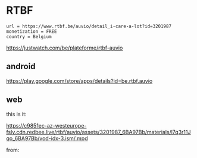 # RTBF

~~~
url = https://www.rtbf.be/auvio/detail_i-care-a-lot?id=3201987
monetization = FREE
country = Belgium
~~~

https://justwatch.com/be/plateforme/rtbf-auvio

## android

https://play.google.com/store/apps/details?id=be.rtbf.auvio

## web

this is it:

<https://c9851ec-az-westeurope-fsly.cdn.redbee.live/rtbf/auvio/assets/3201987_6BA97Bb/materials/l7q3r11Jqo_6BA97Bb/vod-idx-3.ism/.mpd>

from:




